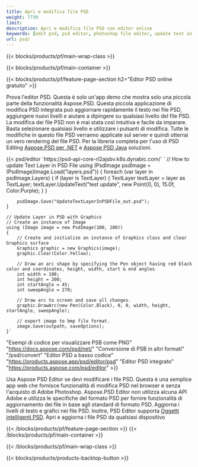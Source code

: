 ```yaml
---
title: Apri e modifica file PSD
weight: 7730
limit: 
description: Apri e modifica file PSD con editor online
keywords: [edit psd, psd editor, photoshop file editor, update text in psd, update psd, open psd, update text in psd]
url: psd/
---
```


{{< blocks/products/pf/main-wrap-class >}}

{{< blocks/products/pf/main-container >}}

{{< blocks/products/pf/feature-page-section h2="Editor PSD online gratuito" >}}
<p>Prova l'editor PSD. Questa è solo un'app demo che mostra solo una piccola parte della funzionalità Aspose.PSD. Questa piccola applicazione di modifica PSD integrata può aggiornare rapidamente il testo nei file PSD, aggiungere nuovi livelli e aiutare a dipingere su qualsiasi livello del file PSD. La modifica dei file PSD non è mai stata così intuitiva e facile da imparare. Basta selezionare qualsiasi livello e utilizzare i pulsanti di modifica. Tutte le modifiche in questo file PSD verranno applicate sul server e quindi otterrai un vero rendering del file PSD. Per la libreria completa per l'uso di PSD Editing <a href="/psd/{{< lang-code >}}net">Aspose.PSD per .NET</a> e <a href="/psd/{{< lang-code >}}java">Aspose PSD Java</a> soluzioni. </p>
{{< psd/editor `https://psd-api-core-rl2ajsbv.k8s.dynabic.com/` 
`	// How to update Text Layer in PSD File
	using (PsdImage psdImage = (PsdImage)Image.Load("layers.psd"))
  	{
		foreach (var layer in psdImage.Layers)
		{
			if (layer is TextLayer)
			{
				TextLayer textLayer = layer as TextLayer;
				textLayer.UpdateText("test update", new Point(0, 0), 15.0f, Color.Purple);
			}
		}

		psdImage.Save("UpdateTextLayerInPSDFile_out.psd");
	}
	
	// Update Layer in PSD with Graphics
	// Create an instance of Image
	using (Image image = new PsdImage(100, 100))
	{
		// Create and initialize an instance of Graphics class and clear Graphics surface
		Graphics graphic = new Graphics(image);
		graphic.Clear(Color.Yellow);

		// Draw an arc shape by specifying the Pen object having red black color and coordinates, height, width, start & end angles                 
		int width = 100;
		int height = 200;
		int startAngle = 45;
		int sweepAngle = 270;

		// Draw arc to screen and save all changes.
		graphic.DrawArc(new Pen(Color.Black), 0, 0, width, height, startAngle, sweepAngle);

		// export image to bmp file format.
		image.Save(outpath, saveOptions);
	}` 
"Esempi di codice per visualizzare PSB come PNG"  "https://docs.aspose.com/psd/net/" 
"Conversione di PSB in altri formati"  "/psd/convert" 
"Editor PSD a basso codice" "https://products.aspose.app/psd/editor/psd" 
"Editor PSD integrato" "https://products.aspose.com/psd/editor" >}}
<p>Usa Aspose PSD Editor se devi modificare i file PSD. Questa è una semplice app web che fornisce funzionalità di modifica PSD nel browser e senza l'acquisto di Adobe Photoshop. Aspose.PSD Editor non utilizza alcuna API Adobe e utilizza le specifiche del formato PSD per fornire funzionalità di aggiornamento dei file in base agli standard di formato PSD. Aggiorna i livelli di testo e grafici nei file PSD. Inoltre, PSD Editor supporta <a href="https://reference.aspose.com/psd/net/aspose.psd.fileformats.psd.layers.smartobjects/smartobjectlayer/">Oggetti intelligenti PSD</a>. Apri e aggiorna i file PSD da qualsiasi dispositivo</p>

{{< /blocks/products/pf/feature-page-section >}}
{{< /blocks/products/pf/main-container >}}


{{< /blocks/products/pf/main-wrap-class >}}

{{< blocks/products/products-backtop-button >}}
